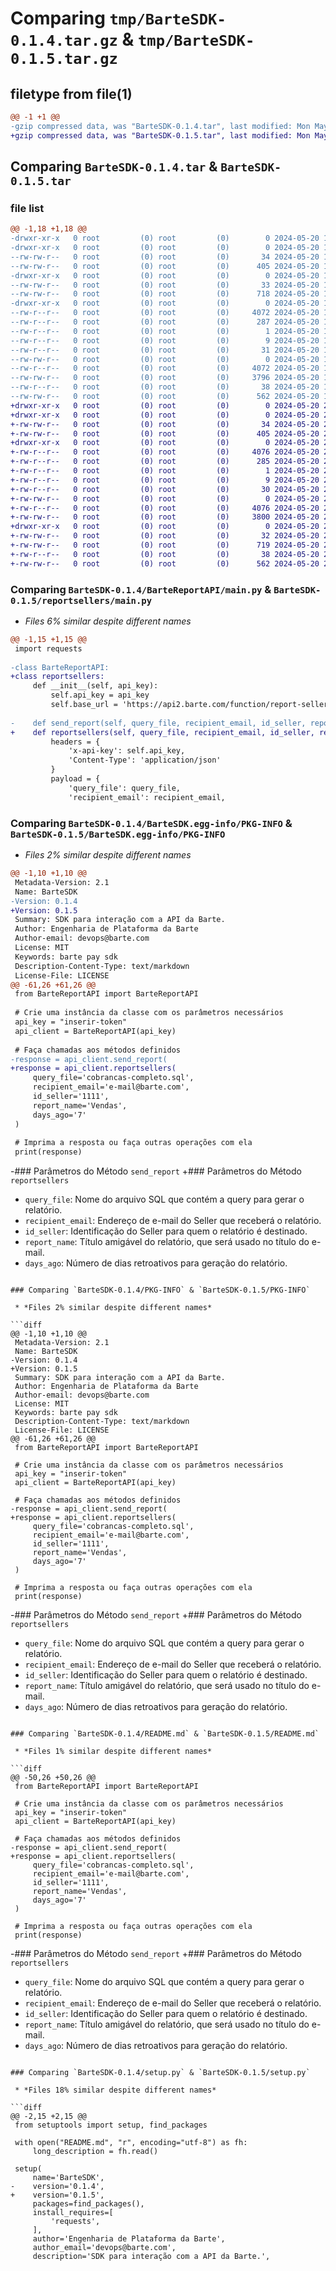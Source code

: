 # Comparing `tmp/BarteSDK-0.1.4.tar.gz` & `tmp/BarteSDK-0.1.5.tar.gz`

## filetype from file(1)

```diff
@@ -1 +1 @@
-gzip compressed data, was "BarteSDK-0.1.4.tar", last modified: Mon May 20 18:14:04 2024, max compression
+gzip compressed data, was "BarteSDK-0.1.5.tar", last modified: Mon May 20 21:33:29 2024, max compression
```

## Comparing `BarteSDK-0.1.4.tar` & `BarteSDK-0.1.5.tar`

### file list

```diff
@@ -1,18 +1,18 @@
-drwxr-xr-x   0 root         (0) root         (0)        0 2024-05-20 18:14:04.005409 BarteSDK-0.1.4/
-drwxr-xr-x   0 root         (0) root         (0)        0 2024-05-20 18:14:04.001409 BarteSDK-0.1.4/BarteChargesAPI/
--rw-rw-r--   0 root         (0) root         (0)       34 2024-05-20 18:13:34.000000 BarteSDK-0.1.4/BarteChargesAPI/__init__.py
--rw-rw-r--   0 root         (0) root         (0)      405 2024-05-20 18:13:34.000000 BarteSDK-0.1.4/BarteChargesAPI/main.py
-drwxr-xr-x   0 root         (0) root         (0)        0 2024-05-20 18:14:04.001409 BarteSDK-0.1.4/BarteReportAPI/
--rw-rw-r--   0 root         (0) root         (0)       33 2024-05-20 18:13:34.000000 BarteSDK-0.1.4/BarteReportAPI/__init__.py
--rw-rw-r--   0 root         (0) root         (0)      718 2024-05-20 18:13:34.000000 BarteSDK-0.1.4/BarteReportAPI/main.py
-drwxr-xr-x   0 root         (0) root         (0)        0 2024-05-20 18:14:04.001409 BarteSDK-0.1.4/BarteSDK.egg-info/
--rw-r--r--   0 root         (0) root         (0)     4072 2024-05-20 18:14:03.000000 BarteSDK-0.1.4/BarteSDK.egg-info/PKG-INFO
--rw-r--r--   0 root         (0) root         (0)      287 2024-05-20 18:14:03.000000 BarteSDK-0.1.4/BarteSDK.egg-info/SOURCES.txt
--rw-r--r--   0 root         (0) root         (0)        1 2024-05-20 18:14:03.000000 BarteSDK-0.1.4/BarteSDK.egg-info/dependency_links.txt
--rw-r--r--   0 root         (0) root         (0)        9 2024-05-20 18:14:03.000000 BarteSDK-0.1.4/BarteSDK.egg-info/requires.txt
--rw-r--r--   0 root         (0) root         (0)       31 2024-05-20 18:14:03.000000 BarteSDK-0.1.4/BarteSDK.egg-info/top_level.txt
--rw-rw-r--   0 root         (0) root         (0)        0 2024-05-20 18:13:34.000000 BarteSDK-0.1.4/LICENSE
--rw-r--r--   0 root         (0) root         (0)     4072 2024-05-20 18:14:04.005409 BarteSDK-0.1.4/PKG-INFO
--rw-rw-r--   0 root         (0) root         (0)     3796 2024-05-20 18:13:34.000000 BarteSDK-0.1.4/README.md
--rw-r--r--   0 root         (0) root         (0)       38 2024-05-20 18:14:04.005409 BarteSDK-0.1.4/setup.cfg
--rw-rw-r--   0 root         (0) root         (0)      562 2024-05-20 18:13:42.000000 BarteSDK-0.1.4/setup.py
+drwxr-xr-x   0 root         (0) root         (0)        0 2024-05-20 21:33:29.252346 BarteSDK-0.1.5/
+drwxr-xr-x   0 root         (0) root         (0)        0 2024-05-20 21:33:29.248345 BarteSDK-0.1.5/BarteChargesAPI/
+-rw-rw-r--   0 root         (0) root         (0)       34 2024-05-20 21:33:08.000000 BarteSDK-0.1.5/BarteChargesAPI/__init__.py
+-rw-rw-r--   0 root         (0) root         (0)      405 2024-05-20 21:33:08.000000 BarteSDK-0.1.5/BarteChargesAPI/main.py
+drwxr-xr-x   0 root         (0) root         (0)        0 2024-05-20 21:33:29.248345 BarteSDK-0.1.5/BarteSDK.egg-info/
+-rw-r--r--   0 root         (0) root         (0)     4076 2024-05-20 21:33:29.000000 BarteSDK-0.1.5/BarteSDK.egg-info/PKG-INFO
+-rw-r--r--   0 root         (0) root         (0)      285 2024-05-20 21:33:29.000000 BarteSDK-0.1.5/BarteSDK.egg-info/SOURCES.txt
+-rw-r--r--   0 root         (0) root         (0)        1 2024-05-20 21:33:29.000000 BarteSDK-0.1.5/BarteSDK.egg-info/dependency_links.txt
+-rw-r--r--   0 root         (0) root         (0)        9 2024-05-20 21:33:29.000000 BarteSDK-0.1.5/BarteSDK.egg-info/requires.txt
+-rw-r--r--   0 root         (0) root         (0)       30 2024-05-20 21:33:29.000000 BarteSDK-0.1.5/BarteSDK.egg-info/top_level.txt
+-rw-rw-r--   0 root         (0) root         (0)        0 2024-05-20 21:33:08.000000 BarteSDK-0.1.5/LICENSE
+-rw-r--r--   0 root         (0) root         (0)     4076 2024-05-20 21:33:29.248345 BarteSDK-0.1.5/PKG-INFO
+-rw-rw-r--   0 root         (0) root         (0)     3800 2024-05-20 21:33:08.000000 BarteSDK-0.1.5/README.md
+drwxr-xr-x   0 root         (0) root         (0)        0 2024-05-20 21:33:29.248345 BarteSDK-0.1.5/reportsellers/
+-rw-rw-r--   0 root         (0) root         (0)       32 2024-05-20 21:33:08.000000 BarteSDK-0.1.5/reportsellers/__init__.py
+-rw-rw-r--   0 root         (0) root         (0)      719 2024-05-20 21:33:08.000000 BarteSDK-0.1.5/reportsellers/main.py
+-rw-r--r--   0 root         (0) root         (0)       38 2024-05-20 21:33:29.252346 BarteSDK-0.1.5/setup.cfg
+-rw-rw-r--   0 root         (0) root         (0)      562 2024-05-20 21:33:11.000000 BarteSDK-0.1.5/setup.py
```

### Comparing `BarteSDK-0.1.4/BarteReportAPI/main.py` & `BarteSDK-0.1.5/reportsellers/main.py`

 * *Files 6% similar despite different names*

```diff
@@ -1,15 +1,15 @@
 import requests
 
-class BarteReportAPI:
+class reportsellers:
     def __init__(self, api_key):
         self.api_key = api_key
         self.base_url = 'https://api2.barte.com/function/report-sellers'
 
-    def send_report(self, query_file, recipient_email, id_seller, report_name, days_ago):
+    def reportsellers(self, query_file, recipient_email, id_seller, report_name, days_ago):
         headers = {
             'x-api-key': self.api_key,
             'Content-Type': 'application/json'
         }
         payload = {
             'query_file': query_file,
             'recipient_email': recipient_email,
```

### Comparing `BarteSDK-0.1.4/BarteSDK.egg-info/PKG-INFO` & `BarteSDK-0.1.5/BarteSDK.egg-info/PKG-INFO`

 * *Files 2% similar despite different names*

```diff
@@ -1,10 +1,10 @@
 Metadata-Version: 2.1
 Name: BarteSDK
-Version: 0.1.4
+Version: 0.1.5
 Summary: SDK para interação com a API da Barte.
 Author: Engenharia de Plataforma da Barte
 Author-email: devops@barte.com
 License: MIT
 Keywords: barte pay sdk
 Description-Content-Type: text/markdown
 License-File: LICENSE
@@ -61,26 +61,26 @@
 from BarteReportAPI import BarteReportAPI
 
 # Crie uma instância da classe com os parâmetros necessários
 api_key = "inserir-token"
 api_client = BarteReportAPI(api_key)
 
 # Faça chamadas aos métodos definidos
-response = api_client.send_report(
+response = api_client.reportsellers(
     query_file='cobrancas-completo.sql',
     recipient_email='e-mail@barte.com',
     id_seller='1111',
     report_name='Vendas',
     days_ago='7'
 )
 
 # Imprima a resposta ou faça outras operações com ela
 print(response)
 ```
 
-### Parâmetros do Método `send_report`
+### Parâmetros do Método `reportsellers`
 
 - `query_file`: Nome do arquivo SQL que contém a query para gerar o relatório.
 - `recipient_email`: Endereço de e-mail do Seller que receberá o relatório.
 - `id_seller`: Identificação do Seller para quem o relatório é destinado.
 - `report_name`: Título amigável do relatório, que será usado no título do e-mail.
 - `days_ago`: Número de dias retroativos para geração do relatório.
```

### Comparing `BarteSDK-0.1.4/PKG-INFO` & `BarteSDK-0.1.5/PKG-INFO`

 * *Files 2% similar despite different names*

```diff
@@ -1,10 +1,10 @@
 Metadata-Version: 2.1
 Name: BarteSDK
-Version: 0.1.4
+Version: 0.1.5
 Summary: SDK para interação com a API da Barte.
 Author: Engenharia de Plataforma da Barte
 Author-email: devops@barte.com
 License: MIT
 Keywords: barte pay sdk
 Description-Content-Type: text/markdown
 License-File: LICENSE
@@ -61,26 +61,26 @@
 from BarteReportAPI import BarteReportAPI
 
 # Crie uma instância da classe com os parâmetros necessários
 api_key = "inserir-token"
 api_client = BarteReportAPI(api_key)
 
 # Faça chamadas aos métodos definidos
-response = api_client.send_report(
+response = api_client.reportsellers(
     query_file='cobrancas-completo.sql',
     recipient_email='e-mail@barte.com',
     id_seller='1111',
     report_name='Vendas',
     days_ago='7'
 )
 
 # Imprima a resposta ou faça outras operações com ela
 print(response)
 ```
 
-### Parâmetros do Método `send_report`
+### Parâmetros do Método `reportsellers`
 
 - `query_file`: Nome do arquivo SQL que contém a query para gerar o relatório.
 - `recipient_email`: Endereço de e-mail do Seller que receberá o relatório.
 - `id_seller`: Identificação do Seller para quem o relatório é destinado.
 - `report_name`: Título amigável do relatório, que será usado no título do e-mail.
 - `days_ago`: Número de dias retroativos para geração do relatório.
```

### Comparing `BarteSDK-0.1.4/README.md` & `BarteSDK-0.1.5/README.md`

 * *Files 1% similar despite different names*

```diff
@@ -50,26 +50,26 @@
 from BarteReportAPI import BarteReportAPI
 
 # Crie uma instância da classe com os parâmetros necessários
 api_key = "inserir-token"
 api_client = BarteReportAPI(api_key)
 
 # Faça chamadas aos métodos definidos
-response = api_client.send_report(
+response = api_client.reportsellers(
     query_file='cobrancas-completo.sql',
     recipient_email='e-mail@barte.com',
     id_seller='1111',
     report_name='Vendas',
     days_ago='7'
 )
 
 # Imprima a resposta ou faça outras operações com ela
 print(response)
 ```
 
-### Parâmetros do Método `send_report`
+### Parâmetros do Método `reportsellers`
 
 - `query_file`: Nome do arquivo SQL que contém a query para gerar o relatório.
 - `recipient_email`: Endereço de e-mail do Seller que receberá o relatório.
 - `id_seller`: Identificação do Seller para quem o relatório é destinado.
 - `report_name`: Título amigável do relatório, que será usado no título do e-mail.
 - `days_ago`: Número de dias retroativos para geração do relatório.
```

### Comparing `BarteSDK-0.1.4/setup.py` & `BarteSDK-0.1.5/setup.py`

 * *Files 18% similar despite different names*

```diff
@@ -2,15 +2,15 @@
 from setuptools import setup, find_packages
 
 with open("README.md", "r", encoding="utf-8") as fh:
     long_description = fh.read()
 
 setup(
     name='BarteSDK',
-    version='0.1.4',
+    version='0.1.5',
     packages=find_packages(),
     install_requires=[
         'requests',
     ],
     author='Engenharia de Plataforma da Barte',
     author_email='devops@barte.com',
     description='SDK para interação com a API da Barte.',
```

